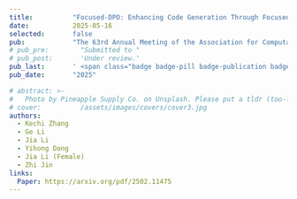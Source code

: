 ```yaml
---
title:          "Focused-DPO: Enhancing Code Generation Through Focused Preference Optimization on Error-Prone Points"
date:           2025-05-16
selected:       false
pub:            "The 63rd Annual Meeting of the Association for Computational Linguistics (ACL 2025) - Findings"
# pub_pre:        "Submitted to "
# pub_post:       'Under review.'
pub_last:       ' <span class="badge badge-pill badge-publication badge-success">CCF-A</span>'
pub_date:       "2025"

# abstract: >-
#   Photo by Pineapple Supply Co. on Unsplash. Please put a tldr (too-long-didnt-read, 1~2 sentences) of your publication here. It is not recommended to put the actual abstract here because it is usually too long to fit in. $\LaTeX$ is supported. $a=b+c$.
# cover:          /assets/images/covers/cover3.jpg
authors:
  - Kechi Zhang
  - Ge Li
  - Jia Li
  - Yihong Dong
  - Jia Li (Female)
  - Zhi Jin
links:
  Paper: https://arxiv.org/pdf/2502.11475
---
```

